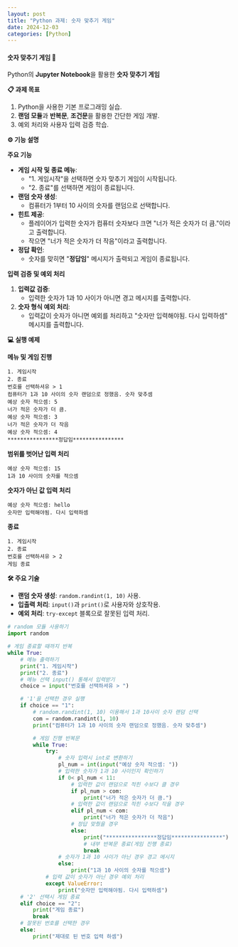 ```yaml
---
layout: post
title: "Python 과제: 숫자 맞추기 게임"
date: 2024-12-03
categories: [Python] 
---
```


#### 숫자 맞추기 게임 🎯

Python의 **Jupyter Notebook**을 활용한 **숫자 맞추기 게임**


**📋 과제 목표**

1. Python을 사용한 기본 프로그래밍 실습.
2. **랜덤 모듈**과 **반복문**, **조건문**을 활용한 간단한 게임 개발.
3. 예외 처리와 사용자 입력 검증 학습.


**⚙️ 기능 설명**

**주요 기능**
- **게임 시작 및 종료 메뉴**:
  - "1. 게임시작"을 선택하면 숫자 맞추기 게임이 시작됩니다.
  - "2. 종료"를 선택하면 게임이 종료됩니다.
- **랜덤 숫자 생성**:
  - 컴퓨터가 1부터 10 사이의 숫자를 랜덤으로 선택합니다.
- **힌트 제공**:
  - 플레이어가 입력한 숫자가 컴퓨터 숫자보다 크면 "너가 적은 숫자가 더 큼."이라고 출력합니다.
  - 작으면 "너가 적은 숫자가 더 작음"이라고 출력합니다.
- **정답 확인**:
  - 숫자를 맞히면 "****************정답임****************" 메시지가 출력되고 게임이 종료됩니다.

**입력 검증 및 예외 처리**
1. **입력값 검증**:
   - 입력한 숫자가 1과 10 사이가 아니면 경고 메시지를 출력합니다.
2. **숫자 형식 예외 처리**:
   - 입력값이 숫자가 아니면 예외를 처리하고 "숫자만 입력해야됨. 다시 입력하셈" 메시지를 출력합니다.


**💻 실행 예제**

**메뉴 및 게임 진행**
```plaintext
1. 게임시작
2. 종료
번호를 선택하셔유 > 1
컴퓨터가 1과 10 사이의 숫자 랜덤으로 정했음. 숫자 맞추셈
예상 숫자 적으셈: 5
너가 적은 숫자가 더 큼.
예상 숫자 적으셈: 3
너가 적은 숫자가 더 작음
예상 숫자 적으셈: 4
****************정답임****************
```

**범위를 벗어난 입력 처리**
```plaintext
예상 숫자 적으셈: 15
1과 10 사이의 숫자를 적으셈
```

**숫자가 아닌 값 입력 처리**
```plaintext
예상 숫자 적으셈: hello
숫자만 입력해야됨. 다시 입력하셈
```

**종료**
```plaintext
1. 게임시작
2. 종료
번호를 선택하셔유 > 2
게임 종료
```


**🛠️ 주요 기술**

- **랜덤 숫자 생성**: `random.randint(1, 10)` 사용.
- **입출력 처리**: `input()`과 `print()`로 사용자와 상호작용.
- **예외 처리**: `try-except` 블록으로 잘못된 입력 처리.


```python
# random 모듈 사용하기
import random

# 게임 종료할 때까지 반복
while True:
    # 메뉴 출력하기
    print("1. 게임시작")
    print("2. 종료")
    # 메뉴 선택 input() 통해서 입력받기
    choice = input("번호를 선택하셔유 > ")

    # '1'을 선택한 경우 실행
    if choice == "1":
        # random.randint(1, 10) 이용해서 1과 10사이 숫자 랜덤 선택
        com = random.randint(1, 10)
        print("컴퓨터가 1과 10 사이의 숫자 랜덤으로 정했음. 숫자 맞추셈")

        # 게임 진행 반복문
        while True:
            try:
                # 숫자 입력시 int로 변환하기
                pl_num = int(input("예상 숫자 적으셈: "))
                # 입력한 숫자가 1과 10 사이인지 확인하기
                if 0< pl_num < 11:
                    # 입력한 값이 랜덤으로 적힌 수보다 클 경우
                    if pl_num > com:
                        print("너가 적은 숫자가 더 큼.")
                    # 입력한 값이 랜덤으로 적힌 수보다 작을 경우
                    elif pl_num < com:
                        print("너가 적은 숫자가 더 작음")
                    # 정답 맞췄을 경우
                    else:
                        print("****************정답임****************")
                        # 내부 반복문 종료(게임 진행 종료)
                        break
                # 숫자가 1과 10 사이가 아닌 경우 경고 메시지
                else:
                    print("1과 10 사이의 숫자를 적으셈")
            # 입력 값이 숫자가 아닌 경우 예외 처리
            except ValueError:
                print("숫자만 입력해야됨. 다시 입력하셈")
    # '2' 선택시 게임 종료
    elif choice == "2":
        print("게임 종료")
        break
    # 잘못된 번호를 선택한 경우
    else:
        print("제대로 된 번호 입력 하셈")
```
